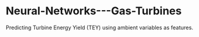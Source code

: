 # Neural-Networks---Gas-Turbines
Predicting Turbine Energy Yield (TEY) using ambient variables as features.
